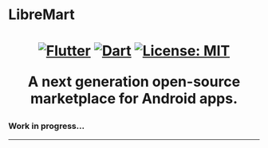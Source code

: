 <p align="center">
<h1>LibreMart<h1/>
</p>

<p align="center">
<a href="https://flutter.dev/"><img src="https://img.shields.io/badge/Flutter-%2302569B.svg?style=flat&logo=Flutter&logoColor=white" alt="Flutter"></a>
<a href="https://http://dart.dev/"><img src="https://img.shields.io/badge/dart-%230175C2.svg?style=flat&logo=dart&logoColor=white" alt="Dart"></a>
<a href="https://opensource.org/licenses/MIT"><img src="https://img.shields.io/badge/license-MIT-purple.svg" alt="License: MIT"></a>
</p>

<p align="center">
A next generation open-source marketplace for Android apps. 
</p>

### Work in progress...
---